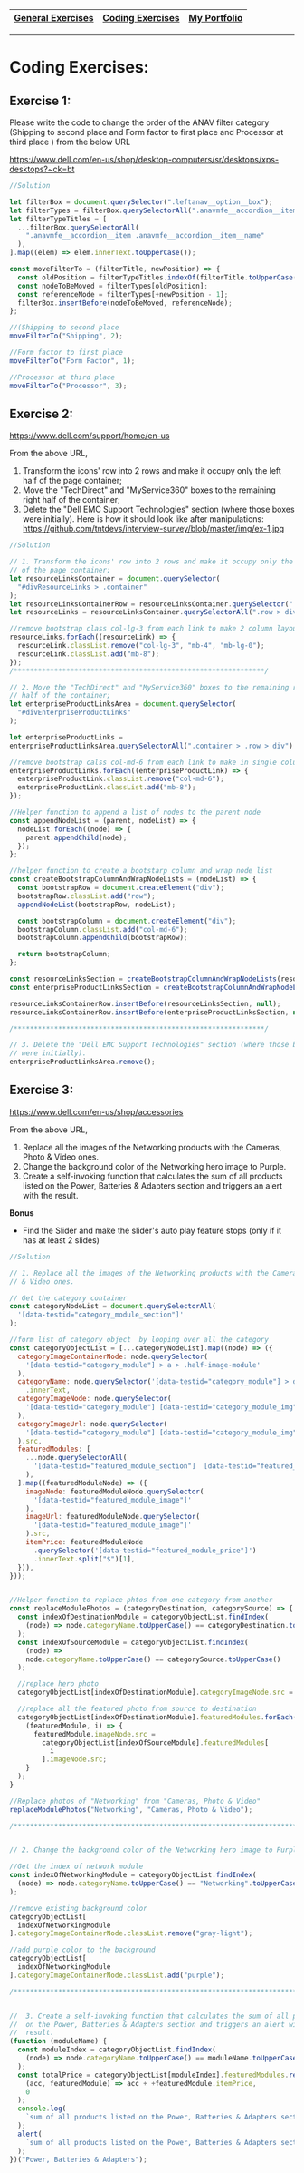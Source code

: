 
| [General Exercises](https://github.com/MaitreyaSahu/first-round/tree/master/general-exercises#readme) | [Coding Exercises](https://github.com/MaitreyaSahu/first-round/tree/master/coding-exercises#readme) | [My Portfolio](https://maitreyasahu.github.io/resume/) |
| ----------- | ----------- | ----------- |
------
# Coding Exercises:

## Exercise 1:
Please write the code to change the order of the ANAV filter category (Shipping to second place and Form factor to first place and Processor at third place ) from the below URL

https://www.dell.com/en-us/shop/desktop-computers/sr/desktops/xps-desktops?~ck=bt

```javascript
//Solution

let filterBox = document.querySelector(".leftanav__option__box");
let filterTypes = filterBox.querySelectorAll(".anavmfe__accordion__item");
let filterTypeTitles = [
  ...filterBox.querySelectorAll(
    ".anavmfe__accordion__item .anavmfe__accordion__item__name"
  ),
].map((elem) => elem.innerText.toUpperCase());

const moveFilterTo = (filterTitle, newPosition) => {
  const oldPosition = filterTypeTitles.indexOf(filterTitle.toUpperCase());
  const nodeToBeMoved = filterTypes[oldPosition];
  const referenceNode = filterTypes[+newPosition - 1];
  filterBox.insertBefore(nodeToBeMoved, referenceNode);
};

//(Shipping to second place
moveFilterTo("Shipping", 2);

//Form factor to first place
moveFilterTo("Form Factor", 1);

//Processor at third place
moveFilterTo("Processor", 3);

```


## Exercise 2:

https://www.dell.com/support/home/en-us

From the above URL,
1. Transform the icons' row into 2 rows and make it occupy only the left half
of the page container;
2. Move the "TechDirect" and "MyService360" boxes to the remaining right
half of the container;
3. Delete the "Dell EMC Support Technologies" section (where those boxes
were initially).
Here is how it should look like after manipulations:
https://github.com/tntdevs/interview-survey/blob/master/img/ex-1.jpg

```javascript
//Solution

// 1. Transform the icons' row into 2 rows and make it occupy only the left half
// of the page container;
let resourceLinksContainer = document.querySelector(
  "#divResourceLinks > .container"
);
let resourceLinksContainerRow = resourceLinksContainer.querySelector(".row");
let resourceLinks = resourceLinksContainer.querySelectorAll(".row > div");

//remove bootstrap class col-lg-3 from each link to make 2 column layout
resourceLinks.forEach((resourceLink) => {
  resourceLink.classList.remove("col-lg-3", "mb-4", "mb-lg-0");
  resourceLink.classList.add("mb-8");
});
/**************************************************************/

// 2. Move the "TechDirect" and "MyService360" boxes to the remaining right
// half of the container;
let enterpriseProductLinksArea = document.querySelector(
  "#divEnterpriseProductLinks"
);

let enterpriseProductLinks =
enterpriseProductLinksArea.querySelectorAll(".container > .row > div");

//remove bootstrap calss col-md-6 from each link to make in single column layout
enterpriseProductLinks.forEach((enterpriseProductLink) => {
  enterpriseProductLink.classList.remove("col-md-6");
  enterpriseProductLink.classList.add("mb-8");
});

//Helper function to append a list of nodes to the parent node
const appendNodeList = (parent, nodeList) => {
  nodeList.forEach((node) => {
    parent.appendChild(node);
  });
};

//helper function to create a bootstarp column and wrap node list
const createBootstrapColumnAndWrapNodeLists = (nodeList) => {
  const bootstrapRow = document.createElement("div");
  bootstrapRow.classList.add("row");
  appendNodeList(bootstrapRow, nodeList);

  const bootstrapColumn = document.createElement("div");
  bootstrapColumn.classList.add("col-md-6");  
  bootstrapColumn.appendChild(bootstrapRow);

  return bootstrapColumn;
};

const resourceLinksSection = createBootstrapColumnAndWrapNodeLists(resourceLinks);
const enterpriseProductLinksSection = createBootstrapColumnAndWrapNodeLists(enterpriseProductLinks);0

resourceLinksContainerRow.insertBefore(resourceLinksSection, null);
resourceLinksContainerRow.insertBefore(enterpriseProductLinksSection, null);

/**************************************************************/

// 3. Delete the "Dell EMC Support Technologies" section (where those boxes
// were initially).
enterpriseProductLinksArea.remove();

```


## Exercise 3:
https://www.dell.com/en-us/shop/accessories

From the above URL,
1. Replace all the images of the Networking products with the Cameras, Photo
& Video ones.
2. Change the background color of the Networking hero image to Purple.
3. Create a self-invoking function that calculates the sum of all products listed
on the Power, Batteries & Adapters section and triggers an alert with the
result.

**Bonus**
- Find the Slider and make the slider's auto play feature stops (only if it has at
least 2 slides)

```javascript
//Solution

// 1. Replace all the images of the Networking products with the Cameras, Photo
// & Video ones.

// Get the category container
const categoryNodeList = document.querySelectorAll(
  '[data-testid="category_module_section"]'
);

//form list of category object  by looping over all the category
const categoryObjectList = [...categoryNodeList].map((node) => ({
  categoryImageContainerNode: node.querySelector(
    '[data-testid="category_module"] > a > .half-image-module'
  ),
  categoryName: node.querySelector('[data-testid="category_module"] > div > h2')
    .innerText,
  categoryImageNode: node.querySelector(
    '[data-testid="category_module"] [data-testid="category_module_img"]'
  ),
  categoryImageUrl: node.querySelector(
    '[data-testid="category_module"] [data-testid="category_module_img"]'
  ).src,
  featuredModules: [
    ...node.querySelectorAll(
      '[data-testid="featured_module_section"]  [data-testid="featured_module"]'
    ),
  ].map((featuredModuleNode) => ({
    imageNode: featuredModuleNode.querySelector(
      '[data-testid="featured_module_image"]'
    ),
    imageUrl: featuredModuleNode.querySelector(
      '[data-testid="featured_module_image"]'
    ).src,
    itemPrice: featuredModuleNode
      .querySelector('[data-testid="featured_module_price"]')
      .innerText.split("$")[1],
  })),
}));


//Helper function to replace phtos from one category from another
const replaceModulePhotos = (categoryDestination, categorySource) => {
  const indexOfDestinationModule = categoryObjectList.findIndex(
    (node) => node.categoryName.toUpperCase() == categoryDestination.toUpperCase()
  );
  const indexOfSourceModule = categoryObjectList.findIndex(
    (node) =>
    node.categoryName.toUpperCase() == categorySource.toUpperCase()
  );

  //replace hero photo
  categoryObjectList[indexOfDestinationModule].categoryImageNode.src = categoryObjectList[indexOfSourceModule].categoryImageNode.src;

  //replace all the featured photo from source to destination
  categoryObjectList[indexOfDestinationModule].featuredModules.forEach(
    (featuredModule, i) => {
      featuredModule.imageNode.src =
        categoryObjectList[indexOfSourceModule].featuredModules[
          i
        ].imageNode.src;
    }
  );
}

//Replace photos of "Networking" from "Cameras, Photo & Video"
replaceModulePhotos("Networking", "Cameras, Photo & Video");

/************************************************************************/


// 2. Change the background color of the Networking hero image to Purple.

//Get the index of network module
const indexOfNetworkingModule = categoryObjectList.findIndex(
  (node) => node.categoryName.toUpperCase() == "Networking".toUpperCase()
);

//remove existing background color
categoryObjectList[
  indexOfNetworkingModule
].categoryImageContainerNode.classList.remove("gray-light");

//add purple color to the background
categoryObjectList[
  indexOfNetworkingModule
].categoryImageContainerNode.classList.add("purple");

/************************************************************************/


//  3. Create a self-invoking function that calculates the sum of all products listed
//  on the Power, Batteries & Adapters section and triggers an alert with the
//  result.
(function (moduleName) {
  const moduleIndex = categoryObjectList.findIndex(
    (node) => node.categoryName.toUpperCase() == moduleName.toUpperCase()
  );
  const totalPrice = categoryObjectList[moduleIndex].featuredModules.reduce(
    (acc, featuredModule) => acc + +featuredModule.itemPrice,
    0
  );
  console.log(
    `sum of all products listed on the Power, Batteries & Adapters section is "$${totalPrice}"`
  );
  alert(
    `sum of all products listed on the Power, Batteries & Adapters section is "$${totalPrice}"`
  );
})("Power, Batteries & Adapters");

```
